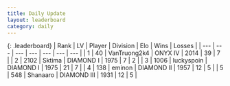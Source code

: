```yaml
---
title: Daily Update
layout: leaderboard
category: daily
---
```


{: .leaderboard}
| Rank | LV | Player | Division | Elo | Wins | Losses |
| --- | --- | --- | --- | --- | --- | --- |
| <span data-change="968">1</span> | 40 | <span title="ID: 621410">VanTruong2k4</span> | ONYX IV | <span data-change="435">2014</span> | <span data-change="35">39</span> | <span data-change="7">7</span> |
| <span data-change="1">2</span> | 2102 | <span title="ID: 353063">Sktima</span> | DIAMOND I | <span data-change="-376">1975</span> | <span data-change="-358">7</span> | <span data-change="-138">2</span> |
| <span data-change="73">3</span> | 1006 | <span title="ID: 512212">luckyspoin</span> | DIAMOND I | <span data-change="-150">1975</span> | <span data-change="2">21</span> | <span data-change="2">7</span> |
| <span data-change="6">4</span> | 138 | <span title="ID: 282716">eminon</span> | DIAMOND II | <span data-change="-277">1957</span> | <span data-change="-86">12</span> | <span data-change="-38">5</span> |
| <span data-change="55">5</span> | 548 | <span title="ID: 152948">Shanaaro</span> | DIAMOND III | <span data-change="-234">1931</span> | <span data-change="-116">12</span> | <span data-change="-67">5</span> |
